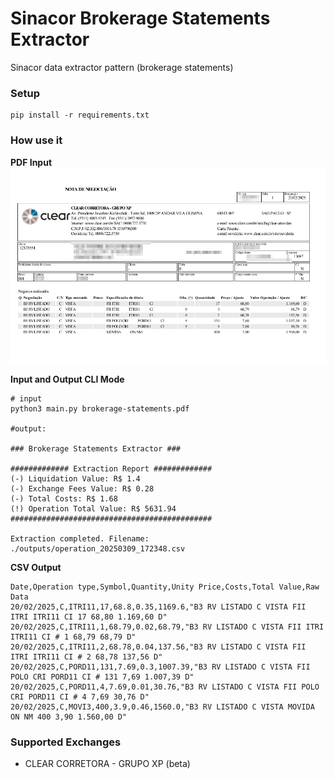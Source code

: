 # Sinacor Brokerage Statements Extractor

Sinacor data extractor pattern (brokerage statements)

### Setup

```shell
pip install -r requirements.txt
```

### How use it

**PDF Input**
![Brokerage Statement](./docs/brokerage-statement.png)


**Input and Output CLI Mode**
```shell
# input
python3 main.py brokerage-statements.pdf

#output:

### Brokerage Statements Extractor ###

############# Extraction Report #############
(-) Liquidation Value: R$ 1.4
(-) Exchange Fees Value: R$ 0.28
(-) Total Costs: R$ 1.68
(!) Operation Total Value: R$ 5631.94
#############################################

Extraction completed. Filename: ./outputs/operation_20250309_172348.csv
```
**CSV Output**

```csv
Date,Operation type,Symbol,Quantity,Unity Price,Costs,Total Value,Raw Data
20/02/2025,C,ITRI11,17,68.8,0.35,1169.6,"B3 RV LISTADO C VISTA FII ITRI ITRI11 CI 17 68,80 1.169,60 D"
20/02/2025,C,ITRI11,1,68.79,0.02,68.79,"B3 RV LISTADO C VISTA FII ITRI ITRI11 CI # 1 68,79 68,79 D"
20/02/2025,C,ITRI11,2,68.78,0.04,137.56,"B3 RV LISTADO C VISTA FII ITRI ITRI11 CI # 2 68,78 137,56 D"
20/02/2025,C,PORD11,131,7.69,0.3,1007.39,"B3 RV LISTADO C VISTA FII POLO CRI PORD11 CI # 131 7,69 1.007,39 D"
20/02/2025,C,PORD11,4,7.69,0.01,30.76,"B3 RV LISTADO C VISTA FII POLO CRI PORD11 CI # 4 7,69 30,76 D"
20/02/2025,C,MOVI3,400,3.9,0.46,1560.0,"B3 RV LISTADO C VISTA MOVIDA ON NM 400 3,90 1.560,00 D"
```

### Supported Exchanges

- CLEAR CORRETORA - GRUPO XP (beta)